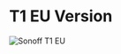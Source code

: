 # T1 EU Version
![Sonoff T1 EU](https://github.com/mgafner/3d-printing/raw/master/Aufputz_Einfach_EU/sonoff-t1-aufputz-eu.png)

